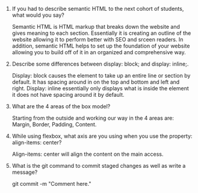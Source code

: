 1. If you had to describe semantic HTML to the next cohort of students, what would you say?

    Semantic HTML is HTML markup that breaks down the website and gives meaning to each section. Essentially it is creating an outline of the website allowing it to perform better with SEO and srceen readers. In addition, semantic HTML helps to set up the foundation of your website allowing you to build off of it in an organized and comprehensive way. 


2. Describe some differences between display: block; and display: inline;.

    Display: block causes the element to take up an entire line or section by default. It has spacing around in on the top and bottom and left and right. Display: inline essentially only displays what is inside the element it does not have spacing around it by default. 

3. What are the 4 areas of the box model?

    Starting from the outside and working our way in the 4 areas are: Margin, Border, Padding, Content.

4. While using flexbox, what axis are you using when you use the property: align-items: center?

    Align-items: center will align the content on the main access. 

5. What is the git command to commit staged changes as well as write a message?

    git commit -m "Comment here."